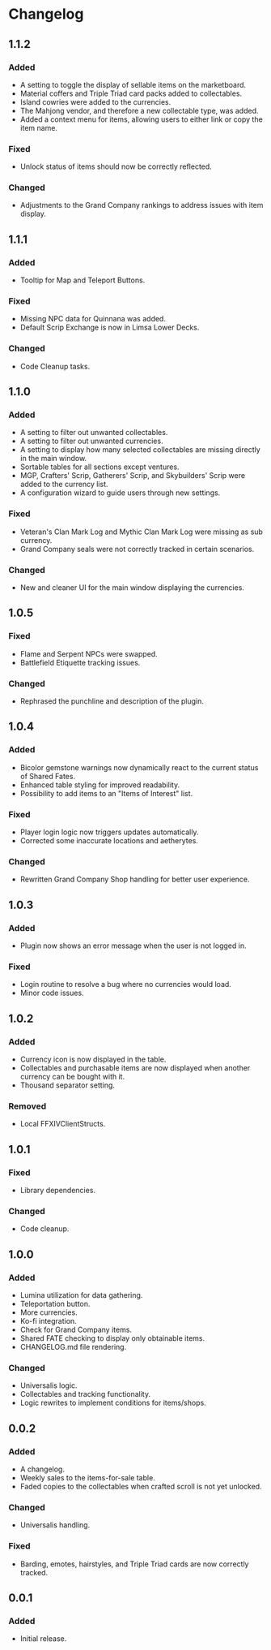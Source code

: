 # Changelog

## 1.1.2
### Added
- A setting to toggle the display of sellable items on the marketboard.
- Material coffers and Triple Triad card packs added to collectables.
- Island cowries were added to the currencies.
- The Mahjong vendor, and therefore a new collectable type, was added.
- Added a context menu for items, allowing users to either link or copy the item name.
### Fixed 
- Unlock status of items should now be correctly reflected.
### Changed
- Adjustments to the Grand Company rankings to address issues with item display.

## 1.1.1
### Added
- Tooltip for Map and Teleport Buttons.
### Fixed 
- Missing NPC data for Quinnana was added.
- Default Scrip Exchange is now in Limsa Lower Decks.
### Changed
- Code Cleanup tasks.

## 1.1.0
### Added
- A setting to filter out unwanted collectables.
- A setting to filter out unwanted currencies.
- A setting to display how many selected collectables are missing directly in the main window.
- Sortable tables for all sections except ventures.
- MGP, Crafters' Scrip, Gatherers' Scrip, and Skybuilders' Scrip were added to the currency list.
- A configuration wizard to guide users through new settings.
### Fixed 
- Veteran's Clan Mark Log and Mythic Clan Mark Log were missing as sub currency.
- Grand Company seals were not correctly tracked in certain scenarios.
### Changed
- New and cleaner UI for the main window displaying the currencies.

## 1.0.5
### Fixed
- Flame and Serpent NPCs were swapped.
- Battlefield Etiquette tracking issues.
### Changed
- Rephrased the punchline and description of the plugin.

## 1.0.4
### Added
- Bicolor gemstone warnings now dynamically react to the current status of Shared Fates.
- Enhanced table styling for improved readability.
- Possibility to add items to an "Items of Interest" list.
### Fixed
- Player login logic now triggers updates automatically.
- Corrected some inaccurate locations and aetherytes.
### Changed
- Rewritten Grand Company Shop handling for better user experience.

## 1.0.3
### Added
- Plugin now shows an error message when the user is not logged in.
### Fixed
- Login routine to resolve a bug where no currencies would load.
- Minor code issues.

## 1.0.2
### Added
- Currency icon is now displayed in the table.
- Collectables and purchasable items are now displayed when another currency can be bought with it.
- Thousand separator setting.
### Removed
- Local FFXIVClientStructs.

## 1.0.1
### Fixed
- Library dependencies.
### Changed
- Code cleanup.

## 1.0.0
### Added
- Lumina utilization for data gathering.
- Teleportation button.
- More currencies.
- Ko-fi integration.
- Check for Grand Company items.
- Shared FATE checking to display only obtainable items.
- CHANGELOG.md file rendering.
### Changed
- Universalis logic.
- Collectables and tracking functionality.
- Logic rewrites to implement conditions for items/shops.

## 0.0.2
### Added
- A changelog.
- Weekly sales to the items-for-sale table.
- Faded copies to the collectables when crafted scroll is not yet unlocked.
### Changed
- Universalis handling.
### Fixed
- Barding, emotes, hairstyles, and Triple Triad cards are now correctly tracked.

## 0.0.1
### Added
- Initial release.

